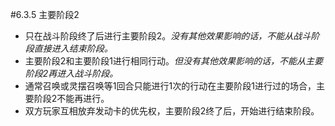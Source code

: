 #6.3.5        主要阶段2
* 只在战斗阶段终了后进行主要阶段2。*没有其他效果影响的话，不能从战斗阶段直接进入结束阶段。*
* 主要阶段2和主要阶段1进行相同行动。*但没有其他效果影响的话，不能从主要阶段2再进入战斗阶段。*
* 通常召唤或灵摆召唤等1回合只能进行1次的行动在主要阶段1进行过的场合，主要阶段2不能再进行。
* 双方玩家互相放弃发动卡的优先权，主要阶段2终了后，开始进行结束阶段。
